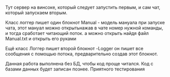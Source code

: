 Тут сервер на винсоке, который следует запустить первым, и сам чат, который запускаем вторым.

Класс логгер пишет один блокнот Manual  - модель мануала при запуске чата, этот мануал можно открытьнажав в чате номер нужной команды, и тогда сработает читающий поток.
 а можно открыть найдя файл Manual.txt и открыть его руками

Ещё класс Логгер пишет второй блокнот -Logger он пишет все сообщения с помощью потока, предварительно создав этот блокнот.

Данная работа выполнена без БД, чтобы код проще читался. Код с базами данных будет записан познее.
Приятного тестирования
